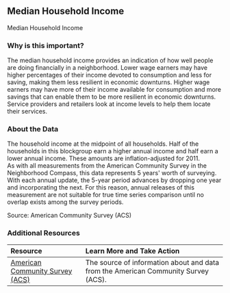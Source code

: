 ## Median Household Income
Median Household Income

### Why is this important?
The median household income provides an indication of how well people are doing financially in a neighborhood. Lower wage earners may have higher percentages of their income devoted to consumption and less for saving, making them less resilient in economic downturns. Higher wage earners may have more of their income available for consumption and more savings that can enable them to be more resilient in economic downturns. Service providers and retailers look at income levels to help them locate their services.

### About the Data
The household income at the midpoint of all households. Half of the households in this blockgroup earn a higher annual income and half earn a lower annual income. These amounts are inflation-adjusted for 2011.<br> As with all measurements from the American Community Survey in the Neighborhood Compass, this data represents 5 years' worth of surveying. With each annual update, the 5-year period advances by dropping one year and incorporating the next. For this reason, annual releases of this measurement are not suitable for true time series comparison until no overlap exists among the survey periods.

Source: American Community Survey (ACS) 

### Additional Resources

|Resource | Learn More and Take Action | 
|:--- | :--- |
|[American Community Survey (ACS)](https://www.census.gov/acs/www/) | The source of information about and data from the American Community Survey (ACS).

